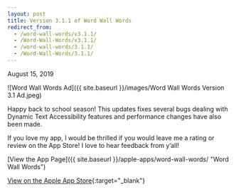 ```yaml
---
layout: post
title: Version 3.1.1 of Word Wall Words
redirect_from:
  - /word-wall-words/v3.1.1/
  - /Word-Wall-Words/v3.1.1/
  - /word-wall-words/3.1.1/
  - /Word-Wall-Words/3.1.1/
---
```


August 15, 2019

![Word Wall Words Ad]({{ site.baseurl }}/images/Word Wall Words Version 3.1 Ad.jpeg)

Happy back to school season! This updates fixes several bugs dealing with Dynamic Text Accessibility features and performance changes have also been made.

If you love my app, I would be thrilled if you would leave me a rating or review on the App Store! I love to hear feedback from y’all!

[View the App Page]({{ site.baseurl }}/apple-apps/word-wall-words/  "Word Wall Words")

[View on the Apple App Store](https://apps.apple.com/app/apple-store/id1448109625 "Apple App Store"){:target="_blank"}
